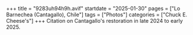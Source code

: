 +++
title = "9283uh94h9h.avif"
startdate = "2025-01-30"
pages = ["Lo Barnechea (Cantagallo), Chile"]
tags = ["Photos"]
categories = ["Chuck E. Cheese's"]
+++
Citation on Cantagallo's restoration in late 2024 to early 2025.
